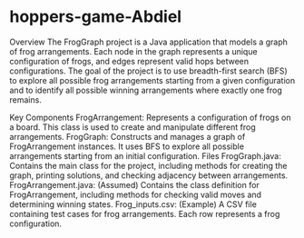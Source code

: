 # hoppers-game-Abdiel
Overview
The FrogGraph project is a Java application that models a graph of frog arrangements. Each node in the graph represents a unique configuration of frogs, and edges represent valid hops between configurations. The goal of the project is to use breadth-first search (BFS) to explore all possible frog arrangements starting from a given configuration and to identify all possible winning arrangements where exactly one frog remains.

Key Components
FrogArrangement: Represents a configuration of frogs on a board. This class is used to create and manipulate different frog arrangements.
FrogGraph: Constructs and manages a graph of FrogArrangement instances. It uses BFS to explore all possible arrangements starting from an initial configuration.
Files
FrogGraph.java: Contains the main class for the project, including methods for creating the graph, printing solutions, and checking adjacency between arrangements.
FrogArrangement.java: (Assumed) Contains the class definition for FrogArrangement, including methods for checking valid moves and determining winning states.
Frog_inputs.csv: (Example) A CSV file containing test cases for frog arrangements. Each row represents a frog configuration.
